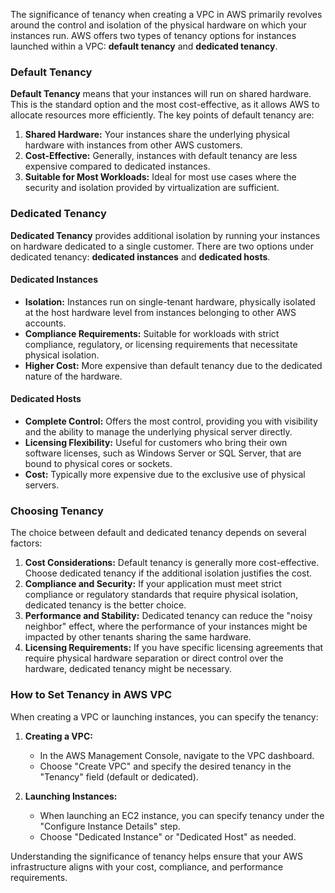 The significance of tenancy when creating a VPC in AWS primarily revolves around the control and isolation of the physical hardware on which your instances run. AWS offers two types of tenancy options for instances launched within a VPC: **default tenancy** and **dedicated tenancy**.

### Default Tenancy

**Default Tenancy** means that your instances will run on shared hardware. This is the standard option and the most cost-effective, as it allows AWS to allocate resources more efficiently. The key points of default tenancy are:

1. **Shared Hardware:** Your instances share the underlying physical hardware with instances from other AWS customers.
2. **Cost-Effective:** Generally, instances with default tenancy are less expensive compared to dedicated instances.
3. **Suitable for Most Workloads:** Ideal for most use cases where the security and isolation provided by virtualization are sufficient.

### Dedicated Tenancy

**Dedicated Tenancy** provides additional isolation by running your instances on hardware dedicated to a single customer. There are two options under dedicated tenancy: **dedicated instances** and **dedicated hosts**.

#### Dedicated Instances

- **Isolation:** Instances run on single-tenant hardware, physically isolated at the host hardware level from instances belonging to other AWS accounts.
- **Compliance Requirements:** Suitable for workloads with strict compliance, regulatory, or licensing requirements that necessitate physical isolation.
- **Higher Cost:** More expensive than default tenancy due to the dedicated nature of the hardware.

#### Dedicated Hosts

- **Complete Control:** Offers the most control, providing you with visibility and the ability to manage the underlying physical server directly.
- **Licensing Flexibility:** Useful for customers who bring their own software licenses, such as Windows Server or SQL Server, that are bound to physical cores or sockets.
- **Cost:** Typically more expensive due to the exclusive use of physical servers.

### Choosing Tenancy

The choice between default and dedicated tenancy depends on several factors:

1. **Cost Considerations:** Default tenancy is generally more cost-effective. Choose dedicated tenancy if the additional isolation justifies the cost.
2. **Compliance and Security:** If your application must meet strict compliance or regulatory standards that require physical isolation, dedicated tenancy is the better choice.
3. **Performance and Stability:** Dedicated tenancy can reduce the "noisy neighbor" effect, where the performance of your instances might be impacted by other tenants sharing the same hardware.
4. **Licensing Requirements:** If you have specific licensing agreements that require physical hardware separation or direct control over the hardware, dedicated tenancy might be necessary.

### How to Set Tenancy in AWS VPC

When creating a VPC or launching instances, you can specify the tenancy:

1. **Creating a VPC:**
   - In the AWS Management Console, navigate to the VPC dashboard.
   - Choose "Create VPC" and specify the desired tenancy in the "Tenancy" field (default or dedicated).

2. **Launching Instances:**
   - When launching an EC2 instance, you can specify tenancy under the "Configure Instance Details" step.
   - Choose "Dedicated Instance" or "Dedicated Host" as needed.

Understanding the significance of tenancy helps ensure that your AWS infrastructure aligns with your cost, compliance, and performance requirements.
